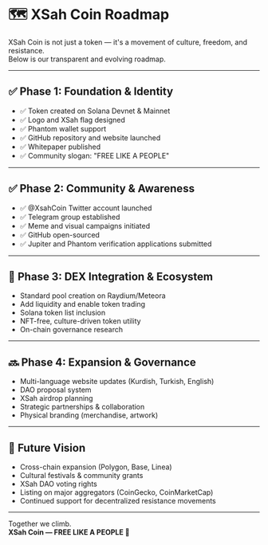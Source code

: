 # 🗺️ XSah Coin Roadmap

XSah Coin is not just a token — it's a movement of culture, freedom, and resistance.  
Below is our transparent and evolving roadmap.

---

## ✅ Phase 1: Foundation & Identity
- ✅ Token created on Solana Devnet & Mainnet  
- ✅ Logo and XSah flag designed  
- ✅ Phantom wallet support  
- ✅ GitHub repository and website launched  
- ✅ Whitepaper published  
- ✅ Community slogan: "FREE LIKE A PEOPLE"

---

## ✅ Phase 2: Community & Awareness
- ✅ @XsahCoin Twitter account launched  
- ✅ Telegram group established  
- ✅ Meme and visual campaigns initiated  
- ✅ GitHub open-sourced  
- ✅ Jupiter and Phantom verification applications submitted

---

## 🔄 Phase 3: DEX Integration & Ecosystem
- Standard pool creation on Raydium/Meteora  
- Add liquidity and enable token trading  
- Solana token list inclusion  
- NFT-free, culture-driven token utility  
- On-chain governance research

---

## 🔜 Phase 4: Expansion & Governance
- Multi-language website updates (Kurdish, Turkish, English)  
- DAO proposal system  
- XSah airdrop planning  
- Strategic partnerships & collaboration  
- Physical branding (merchandise, artwork)

---

## 🚀 Future Vision
- Cross-chain expansion (Polygon, Base, Linea)  
- Cultural festivals & community grants  
- XSah DAO voting rights  
- Listing on major aggregators (CoinGecko, CoinMarketCap)  
- Continued support for decentralized resistance movements

---

Together we climb.  
**XSah Coin — FREE LIKE A PEOPLE 🐏**
